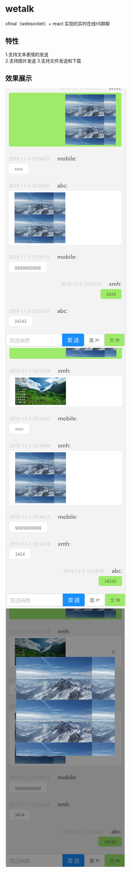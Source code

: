 # wetalk
xfinal（websocket）+ react 实现的实时在线h5群聊
## 特性
1.支持文本表情的发送  
2.支持图片发送
3.支持文件发送和下载  

## 效果展示
![img](https://github.com/xmh0511/wetalk/blob/master/img0.png)
![img](https://github.com/xmh0511/wetalk/blob/master/img1.png)
![img](https://github.com/xmh0511/wetalk/blob/master/img2.png)
